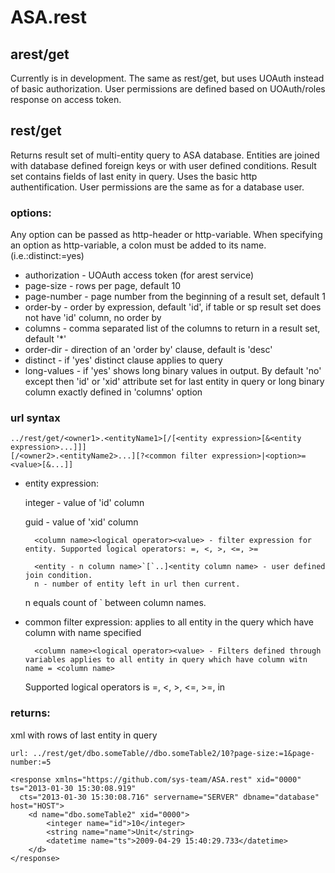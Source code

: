 ASA.rest
============

arest/get
------------

Currently is in development.
The same as rest/get, but uses UOAuth instead of basic authorization.
User permissions are defined based on UOAuth/roles response on access token.

rest/get
------------

Returns result set of multi-entity query to ASA database.
Entities are joined with database defined foreign keys or with user defined conditions.
Result set contains fields of last enity in query.
Uses the basic http authentification. User permissions are the same as for a database user.

### options:

Any option can be passed as http-header or http-variable. 
When specifying an option as http-variable, a colon must be added to its name. (i.e.:distinct:=yes)

* authorization - UOAuth access token (for arest service)
* page-size -  rows per page, default 10
* page-number - page number from the beginning of a result set, default 1
* order-by - order by expression, default 'id', if table or sp result set does not have 'id' column, no order by
* columns - comma separated list of the columns to return in a result set, default '*'
* order-dir - direction of an 'order by' clause, default is 'desc'
* distinct - if 'yes' distinct clause applies to query 
* long-values - if 'yes' shows long binary values in output. By default 'no' except then 'id' or 'xid' attribute
set for last entity in query or long binary column exactly defined in 'columns' option


### url syntax

    ../rest/get/<owner1>.<entityName1>[/[<entity expression>[&<entity expression>...]]]
    [/<owner2>.<entityName2>...][?<common filter expression>|<option>=<value>[&...]]
    
* entity expression:

  integer - value of 'id' column
  
  guid - value of 'xid' column
  
        <column name><logical operator><value> - filter expression for entity. Supported logical operators: =, <, >, <=, >=
  
        <entity - n column name>`[`..]<entity column name> - user defined join condition. 
        n - number of entity left in url then current.
  n equals count of ` between column names.
  
* common filter expression: applies to all entity in the query which have column with name specified
  
        <column name><logical operator><value> - Filters defined through variables applies to all entity in query which have column witn name = <column name>
  Supported logical operators is =, <, >, <=, >=, in
 

### returns:

xml with rows of last entity in query


    url: ../rest/get/dbo.someTable//dbo.someTable2/10?page-size:=1&page-number:=5
    
    <response xmlns="https://github.com/sys-team/ASA.rest" xid="0000" ts="2013-01-30 15:30:08.919"
      cts="2013-01-30 15:30:08.716" servername="SERVER" dbname="database" host="HOST">
        <d name="dbo.someTable2" xid="0000">
            <integer name="id">10</integer>
            <string name="name">Unit</string>
            <datetime name="ts">2009-04-29 15:40:29.733</datetime>
        </d>
    </response>





